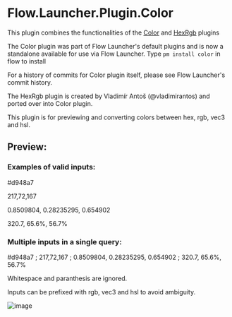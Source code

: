 Flow.Launcher.Plugin.Color
==========================

This plugin combines the functionalities of the [Color](https://github.com/Flow-Launcher/Flow.Launcher.Plugin.Color) and [HexRgb](https://github.com/vladimirantos/Wox.Plugins.HexRgb) plugins

The Color plugin was part of Flow Launcher's default plugins and is now a standalone available for use via Flow Launcher. Type `pm install color` in flow to install

For a history of commits for Color plugin itself, please see Flow Launcher's commit history.

The HexRgb plugin is created by Vladimír Antoš (@vladimirantos) and ported over into Color plugin.

This plugin is for previewing and converting colors between hex, rgb, vec3 and hsl.

## Preview:
### Examples of valid inputs:
#d948a7

217,72,167

0.8509804, 0.28235295, 0.654902

320.7, 65.6%, 56.7%

### Multiple inputs in a single query:
#d948a7 ; 217,72,167 ; 0.8509804, 0.28235295, 0.654902 ; 320.7, 65.6%, 56.7%

Whitespace and paranthesis are ignored.

Inputs can be prefixed with rgb, vec3 and hsl to avoid ambiguity.

![image](https://github.com/user-attachments/assets/85092512-0b13-44e8-85c9-e38328ba7be5)

